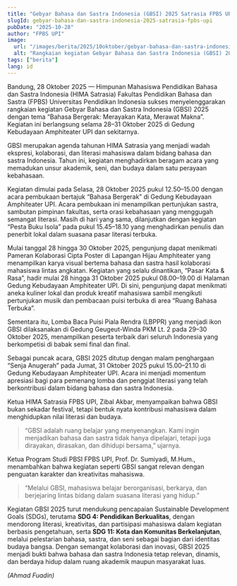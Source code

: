 ```yaml
---
title: "Gebyar Bahasa dan Sastra Indonesia (GBSI) 2025 Satrasia FPBS UPI: Rayakan Kreativitas, Literasi dan Budaya"
slugId: gebyar-bahasa-dan-sastra-indonesia-2025-satrasia-fpbs-upi
pubDate: "2025-10-28"
author: "FPBS UPI"
image:
  url: "/images/berita/2025/10oktober/gebyar-bahasa-dan-sastra-indonesia-2025-satrasia-fpbs-upi.webp"
  alt: "Rangkaian kegiatan Gebyar Bahasa dan Sastra Indonesia (GBSI) 2025 HIMA Satrasia FPBS UPI di Gedung Kebudayaan Amphiteater UPI"
tags: ["berita"]
lang: id
---
```


Bandung, 28 Oktober 2025 — Himpunan Mahasiswa Pendidikan Bahasa dan Sastra Indonesia (HIMA Satrasia) Fakultas Pendidikan Bahasa dan Sastra (FPBS) Universitas Pendidikan Indonesia sukses menyelenggarakan rangkaian kegiatan Gebyar Bahasa dan Sastra Indonesia (GBSI) 2025 dengan tema “Bahasa Bergerak: Merayakan Kata, Merawat Makna”. Kegiatan ini berlangsung selama 28–31 Oktober 2025 di Gedung Kebudayaan Amphiteater UPI dan sekitarnya.

GBSI merupakan agenda tahunan HIMA Satrasia yang menjadi wadah ekspresi, kolaborasi, dan literasi mahasiswa dalam bidang bahasa dan sastra Indonesia. Tahun ini, kegiatan menghadirkan beragam acara yang memadukan unsur akademik, seni, dan budaya dalam satu perayaan kebahasaan.

Kegiatan dimulai pada Selasa, 28 Oktober 2025 pukul 12.50–15.00 dengan acara pembukaan bertajuk “Bahasa Bergerak” di Gedung Kebudayaan Amphiteater UPI. Acara pembukaan ini menampilkan pertunjukan sastra, sambutan pimpinan fakultas, serta orasi kebahasaan yang menggugah semangat literasi. Masih di hari yang sama, dilanjutkan dengan kegiatan “Pesta Buku Isola” pada pukul 15.45–18.10 yang menghadirkan penulis dan penerbit lokal dalam suasana pasar literasi terbuka.

Mulai tanggal 28 hingga 30 Oktober 2025, pengunjung dapat menikmati Pameran Kolaborasi Cipta Poster di Lapangan Hijau Amphiteater yang menampilkan karya visual bertema bahasa dan sastra hasil kolaborasi mahasiswa lintas angkatan. Kegiatan yang selalu dinantikan, “Pasar Kata & Rasa”, hadir mulai 28 hingga 31 Oktober 2025 pukul 08.00–19.00 di Halaman Gedung Kebudayaan Amphiteater UPI. Di sini, pengunjung dapat menikmati aneka kuliner lokal dan produk kreatif mahasiswa sambil mengikuti pertunjukan musik dan pembacaan puisi terbuka di area “Ruang Bahasa Terbuka”.

Sementara itu, Lomba Baca Puisi Piala Rendra (LBPPR) yang menjadi ikon GBSI dilaksanakan di Gedung Geugeut-Winda PKM Lt. 2 pada 29–30 Oktober 2025, menampilkan peserta terbaik dari seluruh Indonesia yang berkompetisi di babak semi final dan final.

Sebagai puncak acara, GBSI 2025 ditutup dengan malam penghargaan “Senja Anugerah” pada Jumat, 31 Oktober 2025 pukul 15.00–21.10 di Gedung Kebudayaan Amphiteater UPI. Acara ini menjadi momentum apresiasi bagi para pemenang lomba dan penggiat literasi yang telah berkontribusi dalam bidang bahasa dan sastra Indonesia.

Ketua HIMA Satrasia FPBS UPI, Zibal Akbar, menyampaikan bahwa GBSI bukan sekadar festival, tetapi bentuk nyata kontribusi mahasiswa dalam menghidupkan nilai literasi dan budaya. 

> “GBSI adalah ruang belajar yang menyenangkan. Kami ingin menjadikan bahasa dan sastra tidak hanya dipelajari, tetapi juga dirayakan, dirasakan, dan dihidupi bersama,” ujarnya.

Ketua Program Studi PBSI FPBS UPI, Prof. Dr. Sumiyadi, M.Hum., menambahkan bahwa kegiatan seperti GBSI sangat relevan dengan penguatan karakter dan kreativitas mahasiswa. 

> “Melalui GBSI, mahasiswa belajar berorganisasi, berkarya, dan berjejaring lintas bidang dalam suasana literasi yang hidup.”

Kegiatan GBSI 2025 turut mendukung pencapaian Sustainable Development Goals (SDGs), terutama **SDG 4: Pendidikan Berkualitas**, dengan mendorong literasi, kreativitas, dan partisipasi mahasiswa dalam kegiatan berbasis pengetahuan, serta **SDG 11: Kota dan Komunitas Berkelanjutan**, melalui pelestarian bahasa, sastra, dan seni sebagai bagian dari identitas budaya bangsa. Dengan semangat kolaborasi dan inovasi, GBSI 2025 menjadi bukti bahwa bahasa dan sastra Indonesia tetap relevan, dinamis, dan berdaya hidup dalam ruang akademik maupun masyarakat luas.  

*(Ahmad Fuadin)*
